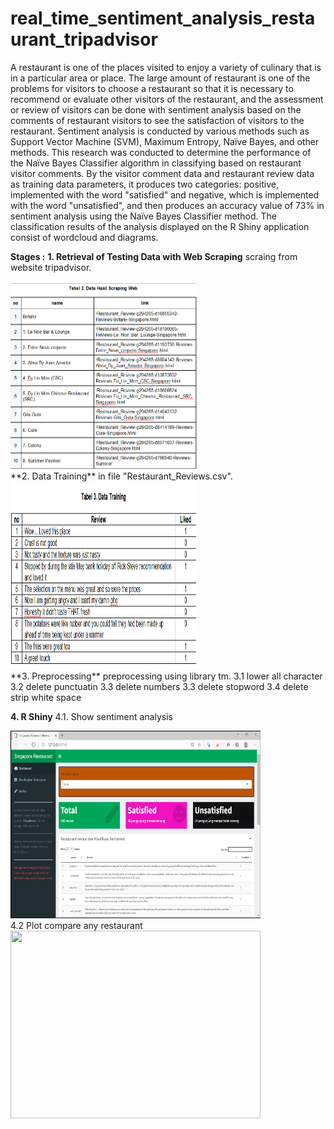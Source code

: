 # real_time_sentiment_analysis_restaurant_tripadvisor

A restaurant is one of the places visited to enjoy a variety of culinary that is in a particular area or place. The large amount of restaurant is one of the problems for visitors to choose a restaurant so that it is necessary to recommend or evaluate other visitors of the restaurant, and the assessment or review of visitors can be done with sentiment analysis based on the comments of restaurant visitors to see the satisfaction of visitors to the restaurant. Sentiment analysis is conducted by various methods such as Support Vector Machine (SVM), Maximum Entropy, Naïve Bayes, and other methods. This research was conducted to determine the performance of the Naïve Bayes Classifier algorithm in classifying based on restaurant visitor comments. By the visitor comment data and restaurant review data as training data parameters, it produces two categories: positive, implemented with the word "satisfied" and negative, which is implemented with the word "unsatisfied", and then produces an accuracy value of 73% in sentiment analysis using the Naïve Bayes Classifier method. The classification results of the analysis displayed on the R Shiny application consist of wordcloud and diagrams.

**Stages :**
**1. Retrieval of Testing Data with Web Scraping**
scraing from website tripadvisor.
<div class="row">
  <div class="column">
    <img src="https://github.com/yurizza/real_time_sentiment_analysis_restaurant_tripadvisor/blob/main/assets/hasil-web-scraping.png" width=300 height=300></img></div>
</div>
**2. Data Training**
in file "Restaurant_Reviews.csv".
<div class="row">
  <div class="column">
    <img src="https://github.com/yurizza/real_time_sentiment_analysis_restaurant_tripadvisor/blob/main/assets/data-training.png" width=300 height=300></img></div>
</div>
**3. Preprocessing**
preprocessing using library tm.
3.1 lower all character
3.2 delete punctuatin
3.3 delete numbers
3.3 delete stopword
3.4 delete strip white space

**4. R Shiny**
4.1. Show sentiment analysis
<div class="row">
  <div class="column">
    <img src="https://github.com/yurizza/real_time_sentiment_analysis_restaurant_tripadvisor/blob/main/assets/restaurant-reviews.png" width=400 height=300></img></div>
</div>
4.2 Plot compare any restaurant
<div class="row">
  <div class="column">
    <img src="https://github.com/yurizza/real_time_sentiment_analysis_restaurant_tripadvisor/blob/main/assets/compare-satiesfied-any-restaurant.png" width=400 height=300></img></div>
</div>
